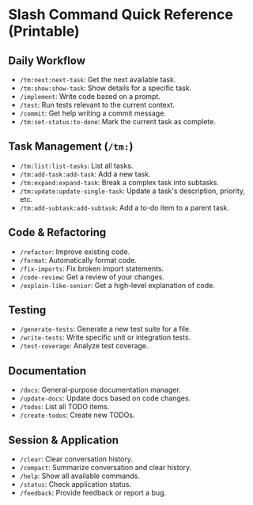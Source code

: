 # Slash Command Quick Reference (Printable)

## Daily Workflow
- `/tm:next:next-task`: Get the next available task.
- `/tm:show:show-task`: Show details for a specific task.
- `/implement`: Write code based on a prompt.
- `/test`: Run tests relevant to the current context.
- `/commit`: Get help writing a commit message.
- `/tm:set-status:to-done`: Mark the current task as complete.

## Task Management (`/tm:`)
- `/tm:list:list-tasks`: List all tasks.
- `/tm:add-task:add-task`: Add a new task.
- `/tm:expand:expand-task`: Break a complex task into subtasks.
- `/tm:update:update-single-task`: Update a task's description, priority, etc.
- `/tm:add-subtask:add-subtask`: Add a to-do item to a parent task.

## Code & Refactoring
- `/refactor`: Improve existing code.
- `/format`: Automatically format code.
- `/fix-imports`: Fix broken import statements.
- `/code-review`: Get a review of your changes.
- `/explain-like-senior`: Get a high-level explanation of code.

## Testing
- `/generate-tests`: Generate a new test suite for a file.
- `/write-tests`: Write specific unit or integration tests.
- `/test-coverage`: Analyze test coverage.

## Documentation
- `/docs`: General-purpose documentation manager.
- `/update-docs`: Update docs based on code changes.
- `/todos`: List all TODO items.
- `/create-todos`: Create new TODOs.

## Session & Application
- `/clear`: Clear conversation history.
- `/compact`: Summarize conversation and clear history.
- `/help`: Show all available commands.
- `/status`: Check application status.
- `/feedback`: Provide feedback or report a bug.